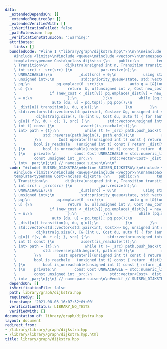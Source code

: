 ```yaml
---
data:
  _extendedDependsOn: []
  _extendedRequiredBy: []
  _extendedVerifiedWith: []
  _isVerificationFailed: false
  _pathExtension: hpp
  _verificationStatusIcon: ':warning:'
  attributes:
    links: []
  bundledCode: "#line 1 \"library/graph/dijkstra.hpp\"\n\n\n\n#include <algorithm>\n\
    #include <limits>\n#include <queue>\n#include <vector>\n\nnamespace suisen {\n\
    template<typename Cost>\nclass dijkstra {\n    public:\n        template <typename\
    \ Transition>\n        dijkstra(unsigned int n, Transition transition, unsigned\
    \ int src) : _src(src) {\n            _par.resize(n);\n            _dist.assign(n,\
    \ UNREACHABLE);\n            _dist[src] = 0;\n            using state = std::pair<Cost,\
    \ unsigned int>;\n            std::priority_queue<state, std::vector<state>, std::greater<state>>\
    \ pq;\n            pq.emplace(0, src);\n            auto g = [&](unsigned int\
    \ u) {\n                return [&, u](unsigned int v, Cost new_cost) {\n     \
    \               if (new_cost < _dist[v]) pq.emplace(_dist[v] = new_cost, v), _par[v]\
    \ = u;\n                };\n            };\n            while (pq.size()) {\n\
    \                auto [du, u] = pq.top(); pq.pop();\n                if (du ==\
    \ _dist[u]) transition(u, du, g(u));\n            }\n        }\n        dijkstra(const\
    \ std::vector<std::vector<std::pair<int, Cost>>> &g, unsigned int src) :\n   \
    \         dijkstra(g.size(), [&](int u, Cost du, auto f) { for (auto [v, c] :\
    \ g[u]) f(v, du + c); }, src) {}\n        std::vector<unsigned int> path_to(unsigned\
    \ int t) const {\n            assert(is_reachale(t));\n            std::vector<unsigned\
    \ int> path = {t};\n            while (t != _src) path.push_back(t = _par[t]);\n\
    \            std::reverse(path.begin(), path.end());\n            return path;\n\
    \        }\n        Cost operator[](unsigned int t) const { return _dist[t]; }\n\
    \        bool is_reachale   (unsigned int t) const { return _dist[t] != UNREACHABLE;\
    \ }\n        bool is_unreachable(unsigned int t) const { return _dist[t] == UNREACHABLE;\
    \ }\n    private:\n        const Cost UNREACHABLE = std::numeric_limits<Cost>::max();\n\
    \        const unsigned int _src;\n        std::vector<Cost> _dist;\n        std::vector<unsigned\
    \ int> _par;\n};\n} // namespace suisen\n\n\n"
  code: "#ifndef SUISEN_DIJKSTRA\n#define SUISEN_DIJKSTRA\n\n#include <algorithm>\n\
    #include <limits>\n#include <queue>\n#include <vector>\n\nnamespace suisen {\n\
    template<typename Cost>\nclass dijkstra {\n    public:\n        template <typename\
    \ Transition>\n        dijkstra(unsigned int n, Transition transition, unsigned\
    \ int src) : _src(src) {\n            _par.resize(n);\n            _dist.assign(n,\
    \ UNREACHABLE);\n            _dist[src] = 0;\n            using state = std::pair<Cost,\
    \ unsigned int>;\n            std::priority_queue<state, std::vector<state>, std::greater<state>>\
    \ pq;\n            pq.emplace(0, src);\n            auto g = [&](unsigned int\
    \ u) {\n                return [&, u](unsigned int v, Cost new_cost) {\n     \
    \               if (new_cost < _dist[v]) pq.emplace(_dist[v] = new_cost, v), _par[v]\
    \ = u;\n                };\n            };\n            while (pq.size()) {\n\
    \                auto [du, u] = pq.top(); pq.pop();\n                if (du ==\
    \ _dist[u]) transition(u, du, g(u));\n            }\n        }\n        dijkstra(const\
    \ std::vector<std::vector<std::pair<int, Cost>>> &g, unsigned int src) :\n   \
    \         dijkstra(g.size(), [&](int u, Cost du, auto f) { for (auto [v, c] :\
    \ g[u]) f(v, du + c); }, src) {}\n        std::vector<unsigned int> path_to(unsigned\
    \ int t) const {\n            assert(is_reachale(t));\n            std::vector<unsigned\
    \ int> path = {t};\n            while (t != _src) path.push_back(t = _par[t]);\n\
    \            std::reverse(path.begin(), path.end());\n            return path;\n\
    \        }\n        Cost operator[](unsigned int t) const { return _dist[t]; }\n\
    \        bool is_reachale   (unsigned int t) const { return _dist[t] != UNREACHABLE;\
    \ }\n        bool is_unreachable(unsigned int t) const { return _dist[t] == UNREACHABLE;\
    \ }\n    private:\n        const Cost UNREACHABLE = std::numeric_limits<Cost>::max();\n\
    \        const unsigned int _src;\n        std::vector<Cost> _dist;\n        std::vector<unsigned\
    \ int> _par;\n};\n} // namespace suisen\n\n#endif // SUISEN_DIJKSTRA\n"
  dependsOn: []
  isVerificationFile: false
  path: library/graph/dijkstra.hpp
  requiredBy: []
  timestamp: '2021-08-03 16:07:32+09:00'
  verificationStatus: LIBRARY_NO_TESTS
  verifiedWith: []
documentation_of: library/graph/dijkstra.hpp
layout: document
redirect_from:
- /library/library/graph/dijkstra.hpp
- /library/library/graph/dijkstra.hpp.html
title: library/graph/dijkstra.hpp
---
```

